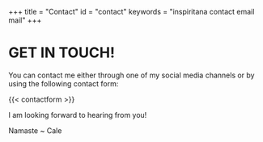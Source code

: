 +++
title = "Contact"
id = "contact"
keywords = "inspiritana contact email mail"
+++

# GET IN TOUCH!  

You can contact me either through one of my social media channels or by using the following contact form:

{{< contactform >}}


I am looking forward to hearing from you!

Namaste
~ Cale